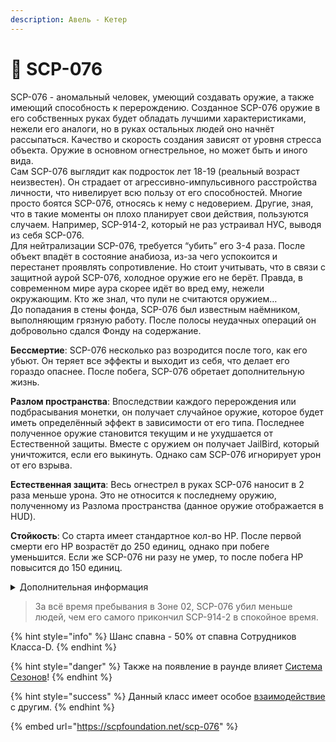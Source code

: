 ```yaml
---
description: Авель - Кетер
---
```


# 🧛 SCP-076

SCP-076 - аномальный человек, умеющий создавать оружие, а также имеющий способность к перерождению. Созданное SCP-076 оружие в его собственных руках будет обладать лучшими характеристиками, нежели его аналоги, но в руках остальных людей оно начнёт рассыпаться. Качество и скорость создания зависят от уровня стресса объекта. Оружие в основном огнестрельное, но может быть и иного вида.\
Сам SCP-076 выглядит как подросток лет 18-19 (реальный возраст неизвестен). Он страдает от агрессивно-импульсивного расстройства личности, что нивелирует всю пользу от его способностей. Многие просто боятся SCP-076, относясь к нему с недоверием. Другие, зная, что в такие моменты он плохо планирует свои действия, пользуются случаем. Например, SCP-914-2, который не раз устраивал НУС, выводя из себя SCP-076.\
Для нейтрализации SCP-076, требуется “убить” его 3-4 раза. После объект впадёт в состояние анабиоза, из-за чего успокоится и перестанет проявлять сопротивление. Но стоит учитывать, что в связи с защитной аурой SCP-076, холодное оружие его не берёт. Правда, в современном мире аура скорее идёт во вред ему, нежели окружающим. Кто же знал, что пули не считаются оружием…\
До попадания в стены фонда, SCP-076 был известным наёмником, выполняющим грязную работу. После полосы неудачных операций он добровольно сдался Фонду на содержание.

**Бессмертие**: SCP-076 несколько раз возродится после того, как его убьют. Он теряет все эффекты и выходит из себя, что делает его гораздо опаснее. После побега, SCP-076 обретает дополнительную жизнь.

**Разлом пространства**: Впоследствии каждого перерождения или подбрасывания монетки, он получает случайное оружие, которое будет иметь определённый эффект в зависимости от его типа. Последнее полученное оружие становится текущим и не ухудшается от Естественной защиты. Вместе с оружием он получает JailBird, который уничтожится, если его выкинуть. Однако сам SCP-076 игнорирует урон от его взрыва.

**Естественная защита**: Весь огнестрел в руках SCP-076 наносит в 2 раза меньше урона. Это не относится к последнему оружию, полученному из Разлома пространства (данное оружие отображается в HUD).

**Стойкость**: Со старта имеет стандартное кол-во HP. После первой смерти его HP возрастёт до 250 единиц, однако при побеге уменьшится. Если же SCP-076 ни разу не умер, то после побега HP повысится до 150 единиц.

<details>

<summary>Дополнительная информация</summary>

* **Класс**: Сотрудник Класса-D
* **Оружие**: Любое
* **Уровень доступа**: Отсутствует
* **Броня**: Отсутствует
* **Особое снаряжение**: JailBird

</details>

> За всё время пребывания в Зоне 02, SCP-076 убил меньше людей, чем его самого прикончил SCP-914-2 в спокойное время.

{% hint style="info" %}
Шанс спавна - 50% от спавна Сотрудников Класса-D.
{% endhint %}

{% hint style="danger" %}
Также на появление в раунде влияет [Система Сезонов](../../server-systems/seasons-system/)!
{% endhint %}

{% hint style="success" %}
Данный класс имеет особое [взаимодействие](../interconnection-of-classes.md) с другим.
{% endhint %}

{% embed url="https://scpfoundation.net/scp-076" %}
